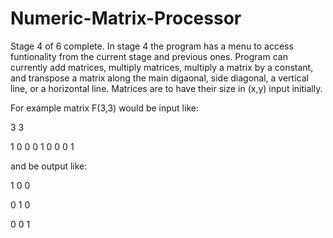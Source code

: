 # Numeric-Matrix-Processor
Stage 4 of 6 complete.
In stage 4 the program has a menu to access funtionality from the current stage and previous ones. Program can currently add matrices, multiply matrices, multiply a matrix by a constant, and transpose a matrix along the main digaonal, side diagonal, a vertical line, or a horizontal line.
Matrices are to have their size in (x,y) input initially.

For example matrix F(3,3) would be input like:

3 3

1 0 0 0 1 0 0 0 1

and be output like:

1 0 0

0 1 0

0 0 1
